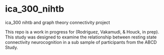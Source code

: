 # ica_300_nihtb
ica_300 nihtb and graph theory connectivity project

This repo is a work in progress for (Rodriguez, Vakamudi, & Houck, in prep). This study was designed to examine the relationship between resting state connectivity neurocognition in a sub sample of participants from the ABCD Study.